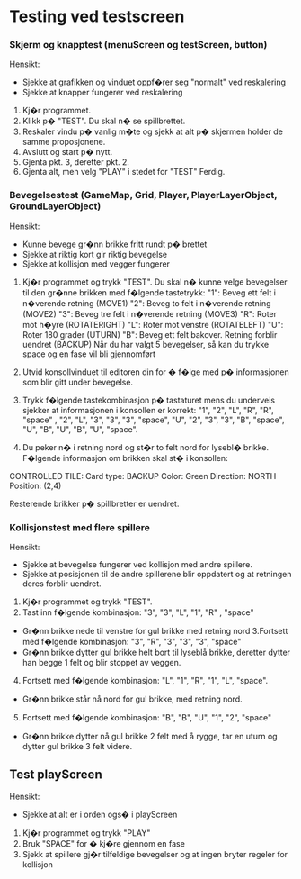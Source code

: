 # Testing ved testscreen

### Skjerm og knapptest (menuScreen og testScreen, button)
Hensikt: 
- Sjekke at grafikken og vinduet oppf�rer seg "normalt" ved reskalering
- Sjekke at knapper fungerer ved reskalering
1. Kj�r programmet.
2. Klikk p� "TEST". Du skal n� se spillbrettet.
3. Reskaler vindu p� vanlig m�te og sjekk at alt p� skjermen holder de samme proposjonene.
4. Avslutt og start p� nytt.
5. Gjenta pkt. 3, deretter pkt. 2. 
6. Gjenta alt, men velg "PLAY" i stedet for "TEST"
Ferdig.

### Bevegelsestest (GameMap, Grid, Player, PlayerLayerObject, GroundLayerObject)
Hensikt: 
- Kunne bevege gr�nn brikke fritt rundt p� brettet
- Sjekke at riktig kort gir riktig bevegelse
- Sjekke at kollisjon med vegger fungerer

1. Kj�r programmet og trykk "TEST". Du skal n� kunne velge bevegelser til den gr�nne brikken med f�lgende tastetrykk:
"1": Beveg ett felt i n�verende retning (MOVE1)
"2": Beveg to felt i n�verende retning (MOVE2)
"3": Beveg tre felt i n�verende retning (MOVE3)
"R": Roter mot h�yre (ROTATERIGHT)
"L": Roter mot venstre (ROTATELEFT)
"U": Roter 180 grader (UTURN)
"B": Beveg ett felt bakover. Retning forblir uendret (BACKUP)
Når du har valgt 5 bevegelser, så kan du trykke space og en fase vil bli gjennomført

2. Utvid konsollvinduet til editoren din for � f�lge med p� informasjonen som blir gitt under bevegelse.

3. Trykk f�lgende tastekombinasjon p� tastaturet mens du underveis sjekker at informasjonen i konsollen er korrekt:
"1", "2", "L", "R", "R", "space" , "2", "L", "3", "3", "3", "space", 
"U", "2", "3", "3", "B", "space",  "U", "B", "U", "B", "U", "space".

4. Du peker n� i retning nord og st�r to felt nord for lysebl� brikke.
F�lgende informasjon om brikken skal st� i konsollen:

CONTROLLED TILE: 
Card type: BACKUP
Color: Green
Direction: NORTH
Position: (2,4)

Resterende brikker p� spillbretter er uendret.


### Kollisjonstest med flere spillere
Hensikt: 
- Sjekke at bevegelse fungerer ved kollisjon med andre spillere. 
- Sjekke at posisjonen til de andre spillerene blir oppdatert og at retningen deres forblir uendret.

1. Kj�r programmet og trykk "TEST". 
2. Tast inn f�lgende kombinasjon:
"3", "3", "L", "1", "R" , "space"
- Gr�nn brikke nede  til venstre for gul brikke med retning nord
3.Fortsett med f�lgende kombinasjon:
"3", "R", "3", "3", "3", "space"
- Gr�nn brikke dytter gul brikke helt bort til lyseblå brikke, deretter dytter han begge 1 felt og blir stoppet av veggen.
4. Fortsett med f�lgende kombinasjon:
"L", "1", "R", "1", "L", "space".
- Gr�nn brikke står nå nord for gul brikke, med retning nord. 
5. Fortsett med f�lgende kombinasjon:
"B", "B", "U", "1", "2", "space"
- Gr�nn brikke dytter nå gul brikke 2 felt med å rygge, tar en uturn og dytter gul brikke 3 felt videre.






## Test playScreen
Hensikt:
- Sjekke at alt er i orden ogs� i playScreen

1. Kj�r programmet og trykk "PLAY"
2. Bruk "SPACE" for � kj�re gjennom en fase
3. Sjekk at spillere gj�r tilfeldige bevegelser og at ingen bryter regeler for kollisjon

